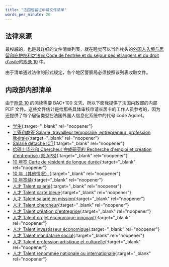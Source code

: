 ```yaml
---
title: "法国居留证申请文件清单"
words_per_minute: 20
---
```


## 法律来源

最权威的，也是最详细的文件清单列表，就在睡觉可以当作枕头的[外国人入境与居留和庇护权利之法典 Code de l'entrée et du séjour des étrangers et du droit d'asile](https://www.legifrance.gouv.fr/affichCode.do?cidTexte=LEGITEXT000006070158)的[附录 10](https://www.legifrance.gouv.fr/codes/article_lc/LEGIARTI000043472320) 中。

由于清单通过法律的形式规定，各个地区警察局必须按照该列表收取文件。

## 内政部内部清单

由于[附录 10](https://www.legifrance.gouv.fr/codes/article_lc/LEGIARTI000043472320) 的阅读需要 BAC+100 文凭，所以下面我提供了法国内政部的内部 PDF 文件。这些文件估计是给那些具体审核申请长居卡的工作人员参考的，因为还提供了每个居留类型在法国外国人信息化系统中的代号 code Agdref。

- [学生](/assets/documents/fiches/CSP5.pdf){:target="_blank" rel="noopener"}
- [工签和商签 Salarié, travailleur temporaire, entrepreneur, profession libérale](/assets/documents/fiches/CST3.pdf){:target="_blank" rel="noopener"}
- [Salarié détaché ICT](/assets/documents/fiches/CSP3.pdf){:target="_blank" rel="noopener"}
- [给硕士毕业和 Chercheur 完成研究的 Recherche d'emploi et création d'entreprise (原 APS)](/assets/documents/fiches/CST9.pdf){:target="_blank" rel="noopener"}
- [10 年签 Carte de résident de longue durée](/assets/documents/fiches/CR1.pdf){:target="_blank" rel="noopener"}
- [10 年（其他情况）](/assets/documents/fiches/CR2.pdf){:target="_blank" rel="noopener"}
- [10 年签续](/assets/documents/fiches/CR3.pdf){:target="_blank" rel="noopener"}
- [人才 Talent salarié](/assets/documents/fiches/CSP1_1.pdf){:target="_blank" rel="noopener"}
- [人才 Talent carte bleue](/assets/documents/fiches/CSP1_2.pdf){:target="_blank" rel="noopener"}
- [人才 Talent salarié en mission](/assets/documents/fiches/CSP1_3.pdf){:target="_blank" rel="noopener"}
- [人才 Talent chercheur](/assets/documents/fiches/CSP1_4.pdf){:target="_blank" rel="noopener"}
- [人才 Talent création d'entreprise](/assets/documents/fiches/CSP1_5.pdf){:target="_blank" rel="noopener"}
- [人才 Talent projet économique innovant](/assets/documents/fiches/CSP1_6.pdf){:target="_blank" rel="noopener"}
- [人才 Talent investisseur économique](/assets/documents/fiches/CSP1_7.pdf){:target="_blank" rel="noopener"}
- [人才 Talent mandataire social](/assets/documents/fiches/CSP1_8.pdf){:target="_blank" rel="noopener"}
- [人才 Talent profession artistique et culturelle](/assets/documents/fiches/CSP1_9.pdf){:target="_blank" rel="noopener"}
- [人才 Talent renommée nationale ou internationale](/assets/documents/fiches/CSP1_10.pdf){:target="_blank" rel="noopener"}
